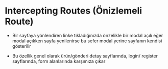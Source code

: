 # Intercepting Routes (Önizlemeli Route)

- Bir sayfaya yönlendiren linke tıkladığınızda önzelikle bir modal açılı eğer modal açıkken sayfa yenilenirse bu sefer modal yerine sayfanın kendisi gösterilir

- Bu özellik genel olarak ürün/gönderi detay sayflarında, login/ register sayflarında, form alanlarında karşımıza çıkar
